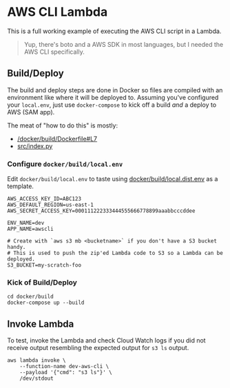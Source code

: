 # AWS CLI Lambda

This is a full working example of executing the AWS CLI script in a Lambda.

> Yup, there's boto and a AWS SDK in most languages, but I needed the AWS CLI specifically.

## Build/Deploy

The build and deploy steps are done in Docker so files are compiled with an environment like where
it will be deployed to. Assuming you've configured your `local.env`, just use `docker-compose` to
kick off a build _and_ a deploy to AWS (SAM app).

The meat of "how to do this" is mostly:

* [/docker/build/Dockerfile#L7](/docker/build/Dockerfile#L7)
* [src/index.py](src/index.py)

### Configure `docker/build/local.env`

Edit `docker/build/local.env` to taste using
[docker/build/local.dist.env](docker/build/local.dist.env) as a template.

```
AWS_ACCESS_KEY_ID=ABC123
AWS_DEFAULT_REGION=us-east-1
AWS_SECRET_ACCESS_KEY=000111222333444555666778899aaabbcccddee

ENV_NAME=dev
APP_NAME=awscli

# Create with `aws s3 mb <bucketname>` if you don't have a S3 bucket handy.
# This is used to push the zip'ed Lambda code to S3 so a Lambda can be deployed.
S3_BUCKET=my-scratch-foo
```

### Kick of Build/Deploy

```shell
cd docker/build
docker-compose up --build
```

## Invoke Lambda

To test, invoke the Lambda and check Cloud Watch logs if you did not receive output resembling
the expected output for `s3 ls` output.

```shell
aws lambda invoke \
    --function-name dev-aws-cli \
    --payload '{"cmd": "s3 ls"}' \
    /dev/stdout
```